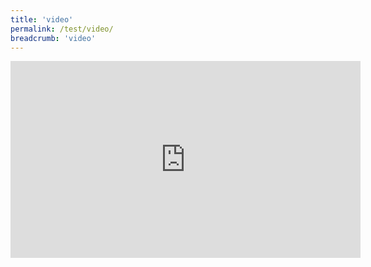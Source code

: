 ```yaml
---
title: 'video'
permalink: /test/video/
breadcrumb: 'video'
---
```

 <div class="video-container">
<iframe width="560" height="315" src="https://www.youtube.com/embed/B1dDVkwxhTs" frameborder="0" allow="accelerometer; autoplay; encrypted-media; gyroscope; picture-in-picture" allowfullscreen></iframe></div>
